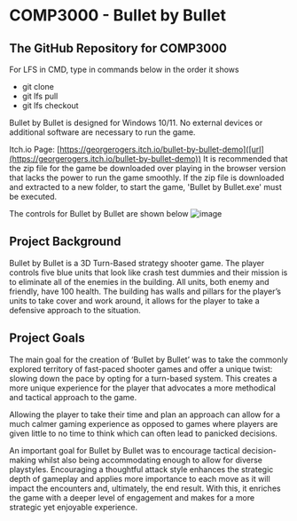 # COMP3000 - Bullet by Bullet
## The GitHub Repository for COMP3000

For LFS in CMD, type in commands below in the order it shows
- git clone
- git lfs pull
- git lfs checkout

Bullet by Bullet is designed for Windows 10/11. No external devices or additional software are necessary to run the game. 

Itch.io Page: [https://georgerogers.itch.io/bullet-by-bullet-demo]([url](https://georgerogers.itch.io/bullet-by-bullet-demo))
It is recommended that the zip file for the game be downloaded over playing in the browser version that lacks the power to run the game smoothly. 
If the zip file is downloaded and extracted to a new folder, to start the game, 'Bullet by Bullet.exe' must be executed. 

The controls for Bullet by Bullet are shown below
![image](https://github.com/Grog02/COMP3000-George-Rogers/assets/91668510/2cfed305-b3d1-4c05-bbdd-cc60977f802d)



## Project Background
Bullet by Bullet is a 3D Turn-Based strategy shooter game. The player controls five blue units that look like crash test dummies and their mission is to eliminate all of the enemies in the building. All units, both enemy and friendly, have 100  health. The building has walls and pillars for the player’s units to take cover and work around, it allows for the player to take a defensive approach to the situation. 

## Project Goals
The main goal for the creation of ‘Bullet by Bullet’ was to take the commonly explored territory of fast-paced shooter games and offer a unique twist: slowing down the pace by opting for a turn-based system. This creates a more unique experience for the player that advocates a more methodical and tactical approach to the game. 

Allowing the player to take their time and plan an approach can allow for a much calmer gaming experience as opposed to games where players are given little to no time to think which can often lead to panicked decisions.

An important goal for Bullet by Bullet was to encourage tactical decision-making whilst also being accommodating enough to allow for diverse playstyles. 
Encouraging a thoughtful attack style enhances the strategic depth of gameplay and applies more importance to each move as it will impact the encounters and, ultimately, the end result. With this, it enriches the game with a deeper level of engagement and makes for a more strategic yet enjoyable experience. 
